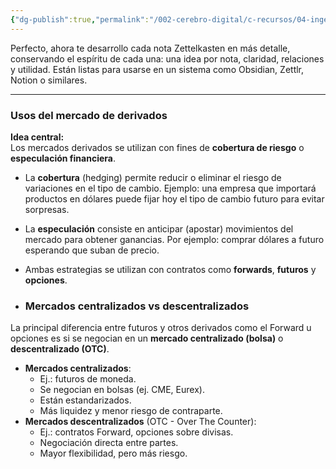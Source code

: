 ```yaml
---
{"dg-publish":true,"permalink":"/002-cerebro-digital/c-recursos/04-ingenieria-financiera/b-cursos/a-curso-de-ingenieria-financiera-y-mercados-financieros-globales/a6-spot-cash/"}
---
```


Perfecto, ahora te desarrollo cada nota Zettelkasten en más detalle, conservando el espíritu de cada una: una idea por nota, claridad, relaciones y utilidad. Están listas para usarse en un sistema como Obsidian, Zettlr, Notion o similares.

---

### Usos del mercado de derivados

**Idea central:**  
Los mercados derivados se utilizan con fines de **cobertura de riesgo** o **especulación financiera**.
- La **cobertura** (hedging) permite reducir o eliminar el riesgo de variaciones en el tipo de cambio. Ejemplo: una empresa que importará productos en dólares puede fijar hoy el tipo de cambio futuro para evitar sorpresas.
- La **especulación** consiste en anticipar (apostar) movimientos del mercado para obtener ganancias. Por ejemplo: comprar dólares a futuro esperando que suban de precio.
- Ambas estrategias se utilizan con contratos como **forwards**, **futuros** y **opciones**.




- ### Mercados centralizados vs descentralizados
La principal diferencia entre futuros y otros derivados como el Forward u opciones es si se negocian en un **mercado centralizado (bolsa)** o **descentralizado (OTC)**.
- **Mercados centralizados**:
    - Ej.: futuros de moneda.
    - Se negocian en bolsas (ej. CME, Eurex).
    - Están estandarizados.
    - Más liquidez y menor riesgo de contraparte.
- **Mercados descentralizados** (OTC - Over The Counter):
    - Ej.: contratos Forward, opciones sobre divisas.
    - Negociación directa entre partes.
    - Mayor flexibilidad, pero más riesgo.